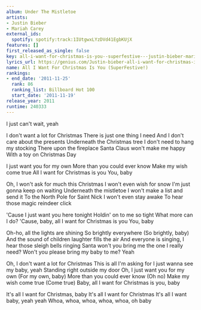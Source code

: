 ```yaml
---
album: Under The Mistletoe
artists:
- Justin Bieber
- Mariah Carey
external_ids:
  spotify: spotify:track:1IUtgwxLYzDVd41EgbKUjX
features: []
first_released_as_single: false
key: all-i-want-for-christmas-is-you--superfestive---justin-bieber-mariah-carey
lyrics_url: https://genius.com/Justin-bieber-all-i-want-for-christmas-is-you-superfestive-lyrics
name: All I Want For Christmas Is You (SuperFestive!)
rankings:
- end_date: '2011-11-25'
  rank: 86
  ranking_list: Billboard Hot 100
  start_date: '2011-11-19'
release_year: 2011
runtime: 240333
---
```

I just can't wait, yeah


I don't want a lot for Christmas
There is just one thing I need
And I don't care about the presents
Underneath the Christmas tree
I don't need to hang my stocking
There upon the fireplace
Santa Claus won't make me happy
With a toy on Christmas Day


I just want you for my own
More than you could ever know
Make my wish come true
All I want for Christmas is you
You, baby


Oh, I won't ask for much this Christmas
I won't even wish for snow
I'm just gonna keep on waiting
Underneath the mistletoe
I won't make a list and send it
To the North Pole for Saint Nick
I won't even stay awake
To hear those magic reindeer click


'Cause I just want you here tonight
Holdin' on to me so tight
What more can I do?
'Cause, baby, all I want for Christmas is you
You, baby


Oh-ho, all the lights are shining
So brightly everywhere (So brightly, baby)
And the sound of children laughter fills the air
And everyone is singing, I hear those sleigh bells ringing
Santa won't you bring me the one I really need?
Won't you please bring my baby to me? Yeah


Oh, I don't want a lot for Christmas
This is all I'm asking for
I just wanna see my baby, yeah
Standing right outside my door
Oh, I just want you for my own (For my own, baby)
More than you could ever know (Oh no)
Make my wish come true (Come true)
Baby, all I want for Christmas is you, baby


It's all I want for Christmas, baby
It's all I want for Christmas
It's all I want baby, yeah yeah
Whoa, whoa, whoa, whoa, whoa, oh baby

